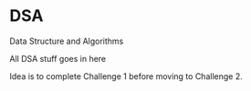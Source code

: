 # DSA
Data Structure and Algorithms

All DSA stuff goes in here

Idea is to complete Challenge 1 before moving to Challenge 2.
